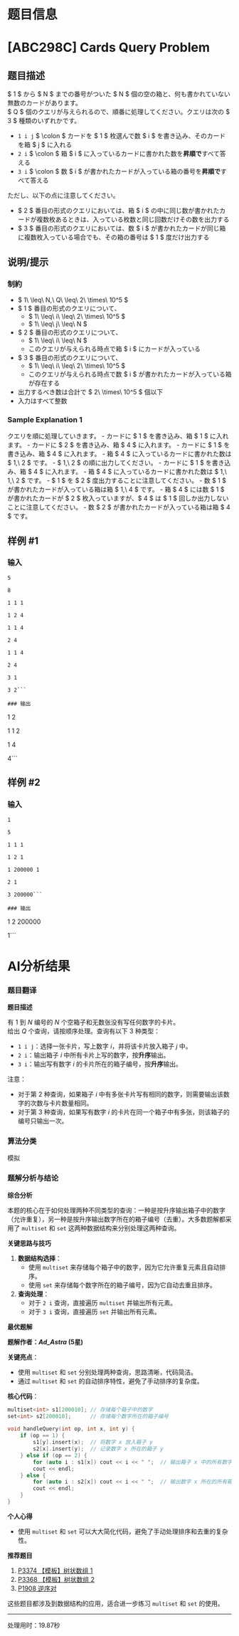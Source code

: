 # 题目信息

# [ABC298C] Cards Query Problem

## 题目描述

[problemUrl]: https://atcoder.jp/contests/abc298/tasks/abc298_c

$ 1 $ から $ N $ までの番号がついた $ N $ 個の空の箱と、何も書かれていない無数のカードがあります。  
 $ Q $ 個のクエリが与えられるので、順番に処理してください。クエリは次の $ 3 $ 種類のいずれかです。

- `1 i j` $ \colon $ カードを $ 1 $ 枚選んで数 $ i $ を書き込み、そのカードを箱 $ j $ に入れる
- `2 i` $ \colon $ 箱 $ i $ に入っているカードに書かれた数を**昇順で**すべて答える
- `3 i` $ \colon $ 数 $ i $ が書かれたカードが入っている箱の番号を**昇順で**すべて答える
 
ただし、以下の点に注意してください。

- $ 2 $ 番目の形式のクエリにおいては、箱 $ i $ の中に同じ数が書かれたカードが複数枚あるときは、入っている枚数と同じ回数だけその数を出力する
- $ 3 $ 番目の形式のクエリにおいては、数 $ i $ が書かれたカードが同じ箱に複数枚入っている場合でも、その箱の番号は $ 1 $ 度だけ出力する

## 说明/提示

### 制約

- $ 1\ \leq\ N,\ Q\ \leq\ 2\ \times\ 10^5 $
- $ 1 $ 番目の形式のクエリについて、
  - $ 1\ \leq\ i\ \leq\ 2\ \times\ 10^5 $
  - $ 1\ \leq\ j\ \leq\ N $
- $ 2 $ 番目の形式のクエリについて、
  - $ 1\ \leq\ i\ \leq\ N $
  - このクエリが与えられる時点で箱 $ i $ にカードが入っている
- $ 3 $ 番目の形式のクエリについて、
  - $ 1\ \leq\ i\ \leq\ 2\ \times\ 10^5 $
  - このクエリが与えられる時点で数 $ i $ が書かれたカードが入っている箱が存在する
- 出力するべき数は合計で $ 2\ \times\ 10^5 $ 個以下
- 入力はすべて整数
 
### Sample Explanation 1

クエリを順に処理していきます。 - カードに $ 1 $ を書き込み、箱 $ 1 $ に入れます。 - カードに $ 2 $ を書き込み、箱 $ 4 $ に入れます。 - カードに $ 1 $ を書き込み、箱 $ 4 $ に入れます。 - 箱 $ 4 $ に入っているカードに書かれた数は $ 1,\ 2 $ です。 - $ 1,\ 2 $ の順に出力してください。 - カードに $ 1 $ を書き込み、箱 $ 4 $ に入れます。 - 箱 $ 4 $ に入っているカードに書かれた数は $ 1,\ 1,\ 2 $ です。 - $ 1 $ を $ 2 $ 度出力することに注意してください。 - 数 $ 1 $ が書かれたカードが入っている箱は箱 $ 1,\ 4 $ です。 - 箱 $ 4 $ には数 $ 1 $ が書かれたカードが $ 2 $ 枚入っていますが、$ 4 $ は $ 1 $ 回しか出力しないことに注意してください。 - 数 $ 2 $ が書かれたカードが入っている箱は箱 $ 4 $ です。

## 样例 #1

### 输入

```
5

8

1 1 1

1 2 4

1 1 4

2 4

1 1 4

2 4

3 1

3 2```

### 输出

```
1 2

1 1 2

1 4

4```

## 样例 #2

### 输入

```
1

5

1 1 1

1 2 1

1 200000 1

2 1

3 200000```

### 输出

```
1 2 200000

1```

# AI分析结果

### 题目翻译

**题目描述**

有 $1$ 到 $N$ 编号的 $N$ 个空箱子和无数张没有写任何数字的卡片。  
给出 $Q$ 个查询，请按顺序处理。查询有以下 $3$ 种类型：

- `1 i j`：选择一张卡片，写上数字 $i$，并将该卡片放入箱子 $j$ 中。
- `2 i`：输出箱子 $i$ 中所有卡片上写的数字，按**升序**输出。
- `3 i`：输出写有数字 $i$ 的卡片所在的箱子编号，按**升序**输出。

注意：
- 对于第 $2$ 种查询，如果箱子 $i$ 中有多张卡片写有相同的数字，则需要输出该数字的次数与卡片数量相同。
- 对于第 $3$ 种查询，如果写有数字 $i$ 的卡片在同一个箱子中有多张，则该箱子的编号只输出一次。

### 算法分类
模拟

### 题解分析与结论

**综合分析**

本题的核心在于如何处理两种不同类型的查询：一种是按升序输出箱子中的数字（允许重复），另一种是按升序输出数字所在的箱子编号（去重）。大多数题解都采用了 `multiset` 和 `set` 这两种数据结构来分别处理这两种查询。

**关键思路与技巧**
1. **数据结构选择**：
   - 使用 `multiset` 来存储每个箱子中的数字，因为它允许重复元素且自动排序。
   - 使用 `set` 来存储每个数字所在的箱子编号，因为它自动去重且排序。
2. **查询处理**：
   - 对于 `2 i` 查询，直接遍历 `multiset` 并输出所有元素。
   - 对于 `3 i` 查询，直接遍历 `set` 并输出所有元素。

**最优题解**

**题解作者：_Ad_Astra_ (5星)**

**关键亮点**：
- 使用 `multiset` 和 `set` 分别处理两种查询，思路清晰，代码简洁。
- 通过 `multiset` 和 `set` 的自动排序特性，避免了手动排序的复杂度。

**核心代码**：
```cpp
multiset<int> s1[200010]; // 存储每个箱子中的数字
set<int> s2[200010];      // 存储每个数字所在的箱子编号

void handleQuery(int op, int x, int y) {
    if (op == 1) {
        s1[y].insert(x);  // 将数字 x 放入箱子 y
        s2[x].insert(y);  // 记录数字 x 所在的箱子 y
    } else if (op == 2) {
        for (auto i : s1[x]) cout << i << " ";  // 输出箱子 x 中的所有数字
        cout << endl;
    } else {
        for (auto i : s2[x]) cout << i << " ";  // 输出数字 x 所在的所有箱子
        cout << endl;
    }
}
```

**个人心得**
- 使用 `multiset` 和 `set` 可以大大简化代码，避免了手动处理排序和去重的复杂性。

**推荐题目**
1. [P3374 【模板】树状数组 1](https://www.luogu.com.cn/problem/P3374)
2. [P3368 【模板】树状数组 2](https://www.luogu.com.cn/problem/P3368)
3. [P1908 逆序对](https://www.luogu.com.cn/problem/P1908)

这些题目都涉及到数据结构的应用，适合进一步练习 `multiset` 和 `set` 的使用。

---
处理用时：19.87秒